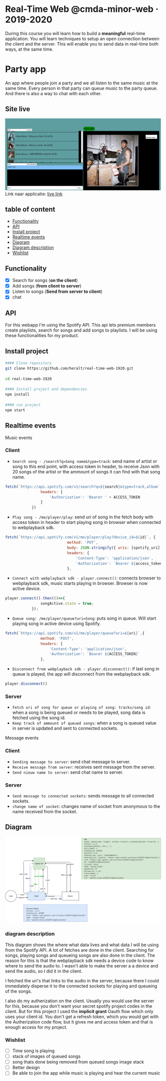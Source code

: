 # Real-Time Web @cmda-minor-web · 2019-2020

During this course you will learn how to build a **meaningful** real-time application. You will learn techniques to setup an open connection between the client and the server. This will enable you to send data in real-time both ways, at the same time.

# Party app 
An app where people join a party and we all listen to the same music at the same time. Every person in that party can queue music to the 
party queue. And there is also a way to chat with each other.

## Site live
![Prototype image](images/prototype_image.png)
Link naar applicatie: [live link](https://chat-spotify.herokuapp.com/)

## table of content
- [Functionality](#Functionality)
- [API](#API)
- [Install project](#Install-project)
- [Realtime events](#Realtime-events)
- [Diagram](#Diagram)
- [Diagram description](#diagram-description)
- [Wishlist](#Wishlist)

## Functionality
- [x] Search for songs (**on the client**)
- [x] Add songs (**from client to server**)
- [x] Listen to songs (**Send from server to client**)
- [x] chat 

## API
For this webapp I'm using the Spotify API. This api lets premium members create playlists, search for songs and add songs 
to playlists. I will be using these functionalities for my product. 
## Install project
```bash
#### Clone repository
git clone https://github.com/heralt/real-time-web-1920.git

cd real-time-web-1920

#### Install project and dependencies
npm install

#### run project
npm start
```
## Realtime events
Music events
### Client
- `Search song - /search?q=Song name&type=track`: send name of artist or song to this end point, with access token in header, to receive Json with 20 songs of the artist or the ammount of songs it can find with that song name.
```javascript
fetch(`https://api.spotify.com/v1/search?q=${search}&type=track,album`, {
                headers: {
                    'Authorization': 'Bearer ' + ACCESS_TOKEN
                }
            })
```
- `Play song - /me/player/play`: send uri of song in the fetch body with access token in header to start playing song in browser when connected to webplayback sdk.
```javascript
fetch(`https://api.spotify.com/v1/me/player/play?device_id=${id}`, {
                            method: 'PUT',
                            body: JSON.stringify({ uris: [spotify_uri] }),
                            headers: {
                                'Content-Type': 'application/json',
                                'Authorization': `Bearer ${access_token}`
                            },
```
- `Connect with webplayback sdk - player.connect()`: connects browser to webplayback sdk, music starts playing in browser. Browser is now active device.
```javascript
player.connect().then(()=>{
                songActive.state = true;
            });
```
- `Queue song: /me/player/queue?uri=Song`: puts song in queue. Will start playing song in active device using Spotify.
```javascript
fetch(`https://api.spotify.com/v1/me/player/queue?uri=${uri}`,{
                method: 'POST',
                headers: {
                    'Content-Type': 'application/json',
                    'Authorization': `Bearer ${ACCESS_TOKEN}`
                },
```
- `Disconnect from webplayback sdk - player.disconnect()`: if last song in queue is played, the app will disconnect from the webplayback sdk.
```javascript
player.disconnect()
```
### Server
- `Fetch uri of song for queue or playing of song: tracks/song id`: when a song is being queued or needs to be played, song data is fetched using the song id.  
- `Keep track of ammount of queued songs`: when a song is queued value in server is updated and sent to connected sockets.

Message events
### Client
- `Sending message to server`: send chat message to server.
- `Receive message from server`: receives sent message from the server.
- `Send nieuw name to server`: send chat name to server.
### Server
- `Send message to connected sockets`: sends message to all connected sockets.
- `change name of socket`: changes name of socket from anonymous to the name received from the socket.

## Diagram
![Image of wireframe](images/Spotify_diagram.png)

### diagram description

This diagram shows the where what data lives and what data I will be using from the Spotify API. A lot of fetches are done in the client. Searching for songs, playing songs and queueing songs are also done in the client. The reason for this is that the webplayback sdk needs a device code to know where to send the audio to. I wasn't able to make the server a a device and send the audio, so I did it in the client.

I fetched the uri's that links to the audio in the server, because there I could immediately disperse it to the connected sockets for playing and queueing of the songs.

I also do my autherization on the client. Usually you would use the server for this, because you don't want your secret spotify project codes in the client. But for this project I used the **implicit grant** Oauth flow which only uses your client id. You don't get a refresh token, which you would get with the Autherization code flow, but it gives me and access token and that is enough access for my project.

### Wishlist
- [ ] Time song is playing
- [ ] stack of images of queued songs
- [ ] song thats done being removed from queued songs image stack
- [ ] Better design
- [ ] Be able to join the app while music is playing and hear the current music

<!-- Add a link to your live demo in Github Pages 🌐-->

<!-- ☝️ replace this description with a description of your own work -->

<!-- replace the code in the /docs folder with your own, so you can showcase your work with GitHub Pages 🌍 -->

<!-- Add a nice image here at the end of the week, showing off your shiny frontend 📸 -->

<!-- Maybe a table of contents here? 📚 -->

<!-- How about a section that describes how to install this project? 🤓 -->

<!-- ...but how does one use this project? What are its features 🤔 -->

<!-- What external data source is featured in your project and what are its properties 🌠 -->

<!-- This would be a good place for your data life cycle ♻️-->

<!-- Maybe a checklist of done stuff and stuff still on your wishlist? ✅ -->

<!-- How about a license here? 📜  -->

[rubric]: https://docs.google.com/spreadsheets/d/e/2PACX-1vSd1I4ma8R5mtVMyrbp6PA2qEInWiOialK9Fr2orD3afUBqOyvTg_JaQZ6-P4YGURI-eA7PoHT8TRge/pubhtml

